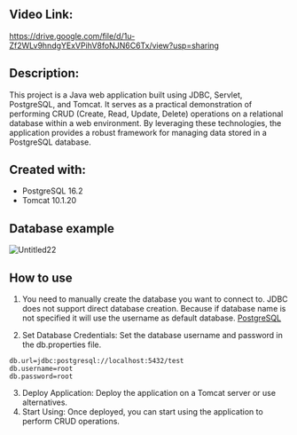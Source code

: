 ## Video Link:
https://drive.google.com/file/d/1u-Zf2WLv9hndgYExVPihV8foNJN6C6Tx/view?usp=sharing

## Description:

This project is a Java web application built using JDBC, Servlet, PostgreSQL, and Tomcat. It serves as a practical demonstration of performing CRUD (Create, Read, Update, Delete) operations on a relational database within a web environment. By leveraging these technologies, the application provides a robust framework for managing data stored in a PostgreSQL database.

## Created with:

- PostgreSQL 16.2
- Tomсat 10.1.20


## Database example
![Untitled22](https://github.com/Strong-Tea/JDBC-Servlet/assets/135996451/858266cf-a753-4c61-ba63-96e2b4f32548)

## How to use

1) You need to manually create the database you want to connect to. 
JDBC does not support direct database creation.
Because if database name is not specified it will use the username as default database. [PostgreSQL](https://jdbc.postgresql.org/documentation/use/)



2) Set Database Credentials: Set the database username and password in the db.properties file.
~~~
db.url=jdbc:postgresql://localhost:5432/test
db.username=root
db.password=root
~~~

3) Deploy Application: Deploy the application on a Tomcat server or use alternatives.
4) Start Using: Once deployed, you can start using the application to perform CRUD operations.

